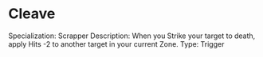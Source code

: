 # Cleave

Specialization: Scrapper
Description: When you Strike your target to death, apply Hits -2 to another target in your current Zone.
Type: Trigger
